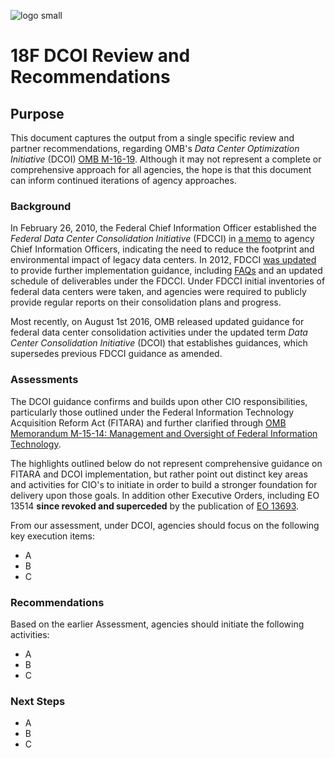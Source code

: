 ![logo small][logo-s]

# 18F DCOI Review and Recommendations 

## Purpose
This document captures the output from a single specific review and partner recommendations, regarding OMB's *Data Center Optimization Initiative* (DCOI) [OMB M-16-19](https://www.whitehouse.gov/sites/default/files/omb/memoranda/2016/m_16_19_1.pdf). Although it may not represent a complete or comprehensive approach for all agencies, the hope is that this document can inform continued iterations of agency approaches.

### Background

In February 26, 2010, the Federal Chief Information Officer established the *Federal Data Center Consolidation Initiative* (FDCCI) in [a memo](https://www.whitehouse.gov/sites/default/files/omb/assets/egov_docs/federal_data_center_consolidation_initiative_02-26-2010.pdf) to agency Chief Information Officers, indicating the need to reduce the footprint and environmental impact of legacy data centers. In 2012, FDCCI [was updated](https://www.whitehouse.gov/sites/default/files/omb/assets/egov_docs/cio_memo_fdcci_deliverables_van_roekel_3-19-12.pdf) to provide further implementation guidance, including [FAQs](https://cio.gov/wp-content/uploads/downloads/2012/09/FAQ-May-2012-Update-V1.pdf) and an updated schedule of deliverables under the FDCCI. Under FDCCI initial inventories of federal data centers were taken, and agencies were required to publicly provide regular reports on their consolidation plans and progress. 

Most recently, on August 1st 2016, OMB released updated guidance for federal data center consolidation activities under the updated term *Data Center Consolidation Initiative* (DCOI) that establishes guidances, which supersedes previous FDCCI guidance as amended. 

### Assessments

The DCOI guidance confirms and builds upon other CIO responsibilities, particularly those outlined under the Federal Information Technology Acquisition Reform Act (FITARA) and further clarified through [OMB Memorandum M-15-14: Management and Oversight of Federal Information Technology](https://management.cio.gov/implementation/#OMB-Memorandum-M-15-14).

The highlights outlined below do not represent comprehensive guidance on FITARA and DCOI implementation, but rather point out distinct key areas and activities for CIO's to initiate in order to build a stronger foundation for delivery upon those goals. In addition other Executive Orders, including EO 13514 **since revoked and superceded** by the publication of [EO 13693](https://www.fedcenter.gov/programs/eo13693/).

From our assessment, under DCOI, agencies should focus on the following key execution items:
* A
* B
* C

### Recommendations
Based on the earlier Assessment, agencies should initiate the following activities:
* A
* B
* C

### Next Steps

* A
* B
* C

[logo-s]: https://18f.gsa.gov/assets/images/18F-Logo-S.png
